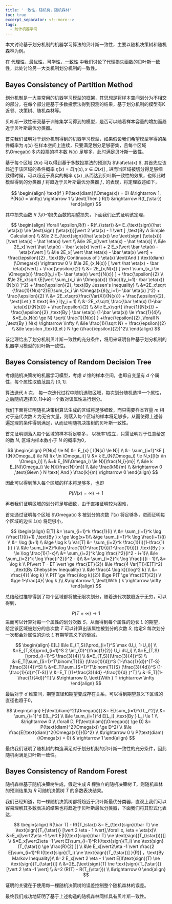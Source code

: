 ```yaml
---
title: '一致性，随机树，随机森林'
toc: true
excerpt_separator: <!--more-->
tags:
  - 统计机器学习
---
```




本文讨论基于划分机制的机器学习算法的贝叶斯一致性，主要以随机决策树和随机森林为例。



<!--more-->



在 [代理性，最优性，可学性，一致性](https://truenobility303.github.io/Bayes-Consistency/) 中我们讨论了代理损失函数的贝叶斯一致性，此处讨论另一大类机制划分机制的一致性。

## Bayes Consistency of Partition Method

划分机制是一大类常用的机器学习模型的框架，其思想是将样本空间划分为不相交的部分，在每个部分是基于多数投票法得到预测的结果，基于划分机制的模型有K近邻、决策树、随机森林等。

贝叶斯一致性研究基于训练集学习得到的模型，是否可以随着样本容量的增加而趋近于贝叶斯最优分类器。

首先我们证明对于划分机制得到的机器学习模型，如果假设我们希望模型学得的条件概率为 $\eta(x)$ 在样本空间上连续，只要满足划分足够密集，且每个区域 $\Omega(x) $ 内投票的样本数 $N(x)$ 足够多，此时满足贝叶斯一致性。

基于每个区域 $\Omega(x)$ 可以得到基于多数投票法的预测为 $\hat\eta(x) $, 其首先应该趋近于该区域的条件概率 $\bar \eta(x) = E[ \eta(x), x \in \Omega(x)]$ , 进而当区域被切分得足够细致得时候，可以趋近于真实的概率 $\eta(x)$ ,从而达到贝叶斯一致性的效果，也即此时模型得到的分类器 $f$ 将趋近于贝叶斯最优分类器 $f_{\star}$ 的表现，将定理叙述如下，


$$
\begin{align}
\text{If } P(\text{diam}(\Omega(x)) = 0) &\rightarrow 1, P(N(x) = \infty) \rightarrow 1 \\
\text{Then } R(f) &\rightarrow R(f_{\star})
\end{align}
$$


其中损失函数 $R$ 为0-1损失函数的期望损失，下面我们正式证明该定理，


$$
\begin{align}
\forall \epsilon,R(f) - R(f_{\star}) &= E_{\text{sign}(\hat \eta(x)) \ne \text{sign} (\eta(x))}[\vert 2 \eta(x) - 1 \vert ] ,\text{By A Simple Calculation} \\
&\le 2 E_{\text{sign}(\hat \eta(x)) \ne \text{sign} (\eta(x))} [\vert \eta(x) - \hat \eta(x) \vert \\
&\le 2E_x[\vert \eta(x) - \hat \eta(x)] \\
&\le 2E_x[ \vert \hat \eta(x) - \bar \eta(x) \vert] + 2 E_x[\vert \bar \eta(x) - \eta(x)\vert ] \\
&\le 2E_x[ \vert \hat \eta(x) - \bar \eta(x) \vert] + \frac{\epsilon}{2} , \text{By Continuous of } \eta(x) \text{And } \text{diam}(\Omega(x)) \rightarrow 0 \\
&\le 2E_{x,N(x)} [ \vert \hat \eta(x) - \bar \eta(x)\vert] + \frac{\epsilon}{2} \\
&=  2E_{x,N(x)} [ \vert \sum_{x_i \in \Omega(x)} \frac{I(y_i=1)- \bar \eta(x) \vert}{N(x)} ] + \frac{\epsilon}{2} \\
&\le 2E_x\sqrt {E[\vert \sum_{x_i \in \Omega(x)} \frac{I(y_i=1)- \bar \eta(x)}{N(x)} ]^2} + \frac{\epsilon}{2}, \text{By Jessen's Inequality} \\
&=2E_x\sqrt {\frac{1}{N(x)^2}E[\sum_{x_i \in \Omega(x)}I(y_i=1)- \bar \eta(x) ]^2} + \frac{\epsilon}{2} \\
&= 2E_x\sqrt{\frac{Var(X)}{N(x)}} + \frac{\epsilon}{2}, \text{Let } X \text{ Be } I(y_i = 1) \\
&=2E_x\sqrt{ \frac{\bar \eta(x) (1-\bar \eta(x))}{N(x)}} + \frac{\epsilon}{2} \\
&\le E_x\sqrt{ \frac{1}{N(x)}} + \frac{\epsilon}{2} ,\text{By } \bar \eta(x) (1-\bar \eta(x)) \le \frac{1}{4}\\
&=E_{x,N(x) \ge N} \sqrt{ \frac{1}{N(x)} } +\frac{\epsilon}{2} ,\forall N ,\text{By } N(x) \rightarrow \infty \\
&\le \frac{1}{\sqrt N} + \frac{\epsilon}{2} \\
&\le \epsilon ,\text{Let } N \ge (\frac{\epsilon}{2})^2\\
\end{align}
$$


该定理给出了划分机制贝叶斯一致性的充分条件，将用来证明各种基于划分机制的机器学习模型的贝叶斯一致性。



## Bayes Consistency of Random Decision Tree

考虑随机决策树的机器学习模型，考虑 $d$ 维的样本空间，也即自变量有 $d$ 个属性，每个属性取值范围为 $[0,1]$. 

算法迭代 $k$ 次， 每一次迭代过程中随机选取区域，每次划分随机选择一个属性，之后随机选择$[0,1]$中的一个数对该属性进行划分。

我们下面将证明随机决策树算法生成的区域将足够细致，而只需要样本容量 $m$ 相对于迭代次数 $k$ 为无穷大量，则落入每个区域的样本将足够多，从而使得上述普遍定理的条件得到满足，从而证明随机决策树的贝叶斯一致性。



首先证明则落入每个区域的样本将足够多， 以概率1成立，只需证明对于任意给定的数 $N$, 区域内样本数小于 $N$ 的概率为0，


$$
\begin{align}
P(N(x) \le N) &= E_{x} [ I(N(x) \le N)] \\
&= \sum_{i=1}^kE [ I(N(\Omega_i) \le N) I(x \in \Omega_i)] \\ 
&= k E_{N(\Omega_i) \le N,x}[I(x \in \Omega_i)] \\
&=k E_{N(\Omega_i) \le N}[\frac{N_i}{m}] \\
&\le k E_{N(\Omega_i) \le N}[\frac{N}{m}] \\
&\le \frac{kN}{m} \\
&\rightarrow 0 ,\text{Gievn } N \text{ And } \frac{k}{m} \rightarrow 0
\end{align}
$$


因此可以得到落入每个区域的样本将足够多，也即


$$
P(N(x) = \infty) \rightarrow 1
$$


再者我们证明区域的划分将足够细致，由于直接证明较为困难，

首先通过证明每个区域 $\Omega(x) $ 被划分的次数 $T(x)$ 将足够多，进而证明每个区域的边长 $L(x)$ 将足够小，


$$
\begin{align}
E[T] &= \sum_{i=1}^k \frac{1}{i} \\
&= \sum_{i=1}^k \log (\frac{1}{i}+1) ,\text{By } x \ge \log(x+1)\\
&\ge \sum_{i=1}^k \log \frac{i+1}{i} \\
&= \log (k+1) \\
&\ge \log k \\
Var[T] &= \sum_{i=2}^k \frac{1}{i}(1-\frac{1}{i} ) \\
&\le  \sum_{i=2}^k\log \frac{1}{1-\frac{1}{i}(1-\frac{1}{i})} ,\text{By } x \le \log \frac{1}{1-x}\\
&= \sum_{i=2}^k \log \frac{i^2}{i^2 - i+1}\\
&\le \sum_{i=2}^k \log \frac{i^2}{i^2 - i}\\ 
&= \sum_{i=2}^k \log \frac{i}{i - 1}\\
&= \log k \\
P(\vert T - ET \vert \ge \frac{ET}{2}) &\le \frac{4 Var[T]}{E[T]^2} ,\text{By Chebyshev Inequality} \\
&\le \frac{4 \log k}{\log^2 k} \\
&= \frac{4}{ \log k} \\
P(T \ge \frac{\log k}{2}) &\ge P(T \ge \frac{ET}{2}) \\
&\ge 1-\frac{4}{ \log k }\\
&\rightarrow 1, \text{With } k \rightarrow \infty
\end{align}
$$


总结经过推导得到了每个区域都将被无限次划分，随着迭代次数趋近于无穷，可以得到，


$$
P( T = \infty) \rightarrow 1
$$
进而可以计算对每一个属性的划分次数 $S$，从而得到每个属性的边长 $L$ 的期望，给定该区域被划分的总次数 $T$ 可以计算出该属性被划分的次数 $S$, 给定$S$ 每次划分一次都会对属性的边长 $L$ 有期望意义下的衰减，


$$
\begin{align}
E[L] &\le E_{T,S}[\prod_{i=1}^S \max (U_i, 1-U_i)] \\
&=E_{T,S}[\prod_{i=1}^S 2 \int_{0}^{\frac{1}{2}} U_i dU_i] \\
&=E_{T,S}[\prod_{i=1}^S \frac{3}{4}] \\
&=E_{T,S}[(\frac{3}{4})^S] \\
&=E_T[\sum_{S=1}^T\binom{T}{S} (\frac{1}{d})^S (1-\frac{1}{d})^{T-S} (\frac{3}{4})^S] \\
&=E_T[\sum_{S=1}^T\binom{T}{S} (\frac{3}{4d})^S (1-\frac{1}{d})^{T-S}] \\
&=E_T [(1+\frac{3}{4d} -\frac{1}{d} )^T] \\
&=E_T[(1-\frac{1}{4d})^T] \\
&\rightarrow 0, \text{With } T \rightarrow \infty
\end{align}
$$



最后对于 $d$ 维空间，期望直径和期望变成存在关系，可以得到期望意义下区域的直径也趋于0，


$$
\begin{align}
E[\text{diam}^2(\Omega(x))] &= E[\sum_{i=1}^d L_i^2]\\
&= \sum_{i=1}^d E[L_i^2] \\
&\le \sum_{i=1}^d E[L_i] ,\text{By } L_i \le 1 \\
&\rightarrow 0 \\
\forall D, P(\text{diam}(\Omega(x)) \ge D) &= P(\text{diam}^2(\Omega(x)) \ge D^2) \\
&\le \frac{E[\text{diam}^2(\Omega(x))]}{D^2} \\
&\rightarrow 0  \\
P(\text{diam}(\Omega(x) = 0) & \rightarrow 1
\end{align}
$$


最终我们证明了随机树的构造满足对于划分机制的贝叶斯一致性的充分条件，因此随机树满足贝叶斯一致性。



## Bayes Consistency of Random Forest



随机森林基于随机决策树生成，假定生成 $R$ 棵独立的随机决策树 $T$，则随机森林的预测结果为 $R$ 可随机决策树 $\bar T$ 的多数表决结果。

我们已经知道，每一棵随机决策树都将趋近于贝叶斯最优分类器，直观上我们可以容易理解其多数表决的结果也将趋近于贝叶斯最优分类器，下面我们将其形式化表达，


$$
\begin{align}
R(\bar T) - R({T_\star}) &= E_{\text{sign}(\bar T) \ne \text{sign}(T_{\star})} [\vert 2 \eta - 1 \vert],\forall x, \eta = \eta(x)\\
&=E_x[\vert2\eta -1 \vert E[I({\text{sign}(\bar T) \ne \text{sign}(T_{\star}))}]] \\
&=E_x[\vert2\eta -1 \vert E[\sum_{i=1}^R I(\text{sign}(T_i) \ne \text{sign}(T_{\star})) \ge \frac{R}{2} ]] \\
&\le E_x[\vert2\eta -1 \vert  \frac{2 E[\sum_{i=1}^R I(\text{sign}(T_i) \ne \text{sign}(T_{\star})] }{R}] ，\text{By Markov Inequality}\\
&=2 E_x[\vert 2 \eta - 1 \vert E[I(\text{sign}(T) \ne \text{sign}(T_{\star})]] \\
&=2E_{\text{sign}(T) \ne \text{sign}(T_{\star})}[\vert 2 \eta -1 \vert] \\
&=2 (R(T) - R(T_{\star})) \\
&\rightarrow 0
\end{align}
$$


证明的关键在于使用每一棵随机决策树的误差控制整个随机森林的误差。

最终我们成功地证明了基于上述构造的随机森林同样具有贝叶斯一致性。

